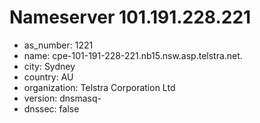 # Nameserver 101.191.228.221

* as_number: 1221
* name: cpe-101-191-228-221.nb15.nsw.asp.telstra.net.
* city: Sydney
* country: AU
* organization: Telstra Corporation Ltd
* version: dnsmasq-
* dnssec: false

